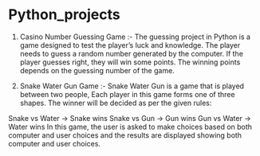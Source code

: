 # Python_projects

1. Casino Number Guessing Game :-
   The guessing project in Python is a game designed to test the player’s luck and knowledge. The player needs to guess a random number generated by the computer. If the player guesses right, they will win some points. The winning points depends on the guessing number of the game.

3. Snake Water Gun Game :-
   Snake Water Gun is a game that is played between two people, Each player in this game forms one of three shapes. The winner will be decided as per the given rules:

Snake vs Water -> Snake wins
Snake vs Gun -> Gun wins
Gun vs Water -> Water wins
In this game, the user is asked to make choices based on both computer and user choices and the results are displayed showing both computer and user choices.
